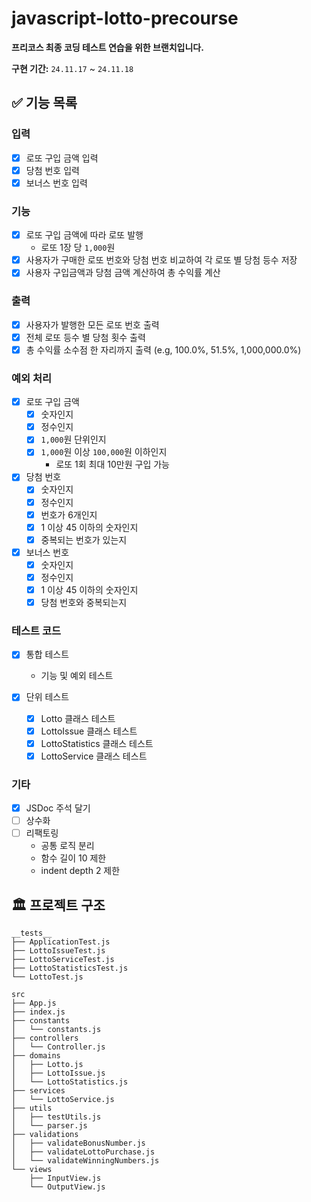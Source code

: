# javascript-lotto-precourse

**프리코스 최종 코딩 테스트 연습을 위한 브랜치입니다.**

**구현 기간:** `24.11.17` ~ `24.11.18`

## ✅ 기능 목록

### 입력

  - [x] 로또 구입 금액 입력
  - [x] 당첨 번호 입력
  - [x] 보너스 번호 입력

### 기능

  - [x] 로또 구입 금액에 따라 로또 발행
    - 로또 1장 당 `1,000`원
  - [x] 사용자가 구매한 로또 번호와 당첨 번호 비교하여 각 로또 별 당첨 등수 저장
  - [x] 사용자 구입금액과 당첨 금액 계산하여 총 수익률 계산

### 출력

  - [x] 사용자가 발행한 모든 로또 번호 출력
  - [x] 전체 로또 등수 별 당첨 횟수 출력
  - [x] 총 수익률 소수점 한 자리까지 출력 (e.g, 100.0%, 51.5%, 1,000,000.0%)

### 예외 처리

  - [x] 로또 구입 금액
    - [x] 숫자인지
    - [x] 정수인지
    - [x] `1,000`원 단위인지
    - [x] `1,000`원 이상 `100,000`원 이하인지
      - 로또 1회 최대 10만원 구입 가능

  - [x] 당첨 번호
    - [x] 숫자인지
    - [x] 정수인지
    - [x] 번호가 6개인지
    - [x] 1 이상 45 이하의 숫자인지
    - [x] 중복되는 번호가 있는지

  - [x] 보너스 번호
    - [x] 숫자인지
    - [x] 정수인지
    - [x] 1 이상 45 이하의 숫자인지
    - [x] 당첨 번호와 중복되는지

### 테스트 코드

  - [x] 통합 테스트
    - 기능 및 예외 테스트

  - [x] 단위 테스트
    - [x] Lotto 클래스 테스트
    - [x] LottoIssue 클래스 테스트
    - [x] LottoStatistics 클래스 테스트
    - [x] LottoService 클래스 테스트

### 기타

  - [x] JSDoc 주석 달기
  - [ ] 상수화
  - [ ] 리팩토링
    - 공통 로직 분리
    - 함수 길이 10 제한
    - indent depth 2 제한

## 🏛️ 프로젝트 구조
```
__tests__
├── ApplicationTest.js
├── LottoIssueTest.js
├── LottoServiceTest.js
├── LottoStatisticsTest.js
└── LottoTest.js

src
├── App.js
├── index.js
├── constants
│   └── constants.js
├── controllers
│   └── Controller.js
├── domains
│   ├── Lotto.js
│   ├── LottoIssue.js
│   └── LottoStatistics.js
├── services
│   └── LottoService.js
├── utils
│   ├── testUtils.js
│   └── parser.js
├── validations
│   ├── validateBonusNumber.js
│   ├── validateLottoPurchase.js
│   └── validateWinningNumbers.js
└── views
    ├── InputView.js
    └── OutputView.js
```
